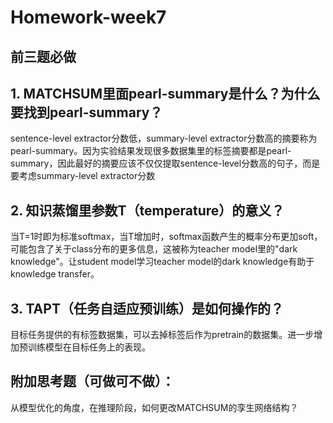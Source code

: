 # Homework-week7
## 前三题必做

## 1. MATCHSUM里面pearl-summary是什么？为什么要找到pearl-summary？
sentence-level extractor分数低，summary-level extractor分数高的摘要称为pearl-summary。因为实验结果发现很多数据集里的标签摘要都是pearl-summary，因此最好的摘要应该不仅仅提取sentence-level分数高的句子，而是要考虑summary-level extractor分数
## 2. 知识蒸馏里参数T（temperature）的意义？
当T=1时即为标准softmax，当T增加时，softmax函数产生的概率分布更加soft，可能包含了关于class分布的更多信息，这被称为teacher model里的"dark knowledge"。让student model学习teacher model的dark knowledge有助于knowledge transfer。
## 3. TAPT（任务自适应预训练）是如何操作的？
目标任务提供的有标签数据集，可以去掉标签后作为pretrain的数据集。进一步增加预训练模型在目标任务上的表现。
## 附加思考题（可做可不做）：

从模型优化的角度，在推理阶段，如何更改MATCHSUM的孪生网络结构？









